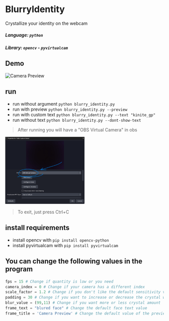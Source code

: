 # BlurryIdentity
 Crystallize your identity on the webcam

##### Language: ```python```
##### Library: ```opencv``` - ```pyvirtualcam```

## Demo
<img width='50%' src="https://github.com/kinite-gp/BlurryIdentity/blob/main/res/gif.gif?raw=true" alt="Camera Preview"/>

## run


- run without argument ```python blurry_identity.py```
- run with preview ```python blurry_identity.py --preview```
- run with custom text ```python blurry_identity.py --text "kinite_gp"```
- run without text ```python blurry_identity.py --dont-show-text```

> After running you will have a "OBS Virtual Camera" in obs

<img width='50%' src="https://github.com/kinite-gp/BlurryIdentity/blob/main/res/obs.png?raw=true" alt="OBS Video Capture Device"/>

> To exit, just press Ctrl+C 

## install requirements
- install opencv with ```pip install opencv-python```
- install pyvirtualcam with ```pip install pyvirtualcam```


## You can change the following values in the program

```python
fps = 15 # Change if quantity is low or you need
camera_index = 0 # Change if your camera has a different index
scale_factor = 1.2 # Change if you don't like the default sensitivity value
padding = 30 # Change if you want to increase or decrease the crystal window size
blur_value = (99,11) # Change if you want more or less crystal amount
frame_text = "blured face" # Change the default face text value
frame_title = 'Camera Preview' # Change the default value of the preview window
```

